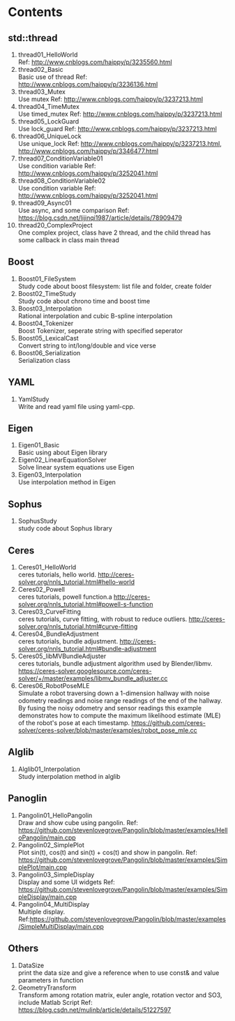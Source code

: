 # Contents
## std::thread
1. thread01_HelloWorld  \
    Ref: http://www.cnblogs.com/haippy/p/3235560.html
1. thread02_Basic   \
    Basic use of thread
    Ref: http://www.cnblogs.com/haippy/p/3236136.html
1. thread03_Mutex   \
    Use mutex
    Ref: http://www.cnblogs.com/haippy/p/3237213.html
1. thread04_TimeMutex   \
    Use timed_mutex
    Ref: http://www.cnblogs.com/haippy/p/3237213.html
1. thread05_LockGuard   \
    Use lock_guard
    Ref: http://www.cnblogs.com/haippy/p/3237213.html
1. thread06_UniqueLock  \
    Use unique_lock
    Ref: http://www.cnblogs.com/haippy/p/3237213.html, http://www.cnblogs.com/haippy/p/3346477.html
1. thread07_ConditionVariable01 \
    Use condition variable
    Ref: http://www.cnblogs.com/haippy/p/3252041.html
1. thread08_ConditionVariable02 \
    Use condition variable
    Ref: http://www.cnblogs.com/haippy/p/3252041.html
1. thread09_Async01 \
    Use async, and some comparison
    Ref: https://blog.csdn.net/lijinqi1987/article/details/78909479
1. thread20_ComplexProject  \
    One complex project, class have 2 thread, and the child thread has some callback in class main thread


## Boost
1. Boost01_FileSystem   \
    Study code about boost filesystem: list file and folder, create folder
1. Boost02_TimeStudy    \
    Study code about chrono time and boost time
1. Boost03_Interpolation    \
    Rational interpolation and cubic B-spline interpolation
1. Boost04_Tokenizer    \
    Boost Tokenizer, seperate string with specified seperator
1. Boost05_LexicalCast  \
    Convert string to int/long/double and vice verse
1. Boost06_Serialization    \
    Serialization class


## YAML
1. YamlStudy    \
    Write and read yaml file using yaml-cpp.


## Eigen
1. Eigen01_Basic    \
    Basic using about Eigen library
1. Eigen02_LinearEquationSolver \
    Solve linear system equations use Eigen
1. Eigen03_Interpolation    \
    Use interpolation method in Eigen


## Sophus
1. SophusStudy  \
    study code about Sophus library


## Ceres
1. Ceres01_HelloWorld  \
    ceres tutorials, hello world. http://ceres-solver.org/nnls_tutorial.html#hello-world
1. Ceres02_Powell   \
    ceres tutorials, powell function.a http://ceres-solver.org/nnls_tutorial.html#powell-s-function
1. Ceres03_CurveFitting \
    ceres tutorials, curve fitting, with robust to reduce outliers.
    http://ceres-solver.org/nnls_tutorial.html#curve-fitting
1. Ceres04_BundleAdjustment \
    ceres tutorials, bundle adjustment.
    http://ceres-solver.org/nnls_tutorial.html#bundle-adjustment
1. Ceres05_libMVBundleAdjuster    \
    ceres tutorials, bundle adjustment algorithm used by Blender/libmv.
    https://ceres-solver.googlesource.com/ceres-solver/+/master/examples/libmv_bundle_adjuster.cc
1. Ceres06_RobotPoseMLE \
    Simulate a robot traversing down a 1-dimension hallway with noise odometry readings and noise range readings of the
    end of the hallway. By fusing the noisy odometry and sensor readings this example demonstrates how to compute the
    maximum likelihood estimate (MLE) of the robot's pose at each timestamp.
    https://github.com/ceres-solver/ceres-solver/blob/master/examples/robot_pose_mle.cc




## Alglib
1. Alglib01_Interpolation   \
    Study interpolation method in alglib

## Panoglin
1. Pangolin01_HelloPangolin \
    Draw and show cube using pangolin.
    Ref: https://github.com/stevenlovegrove/Pangolin/blob/master/examples/HelloPangolin/main.cpp
1. Pangolin02_SimplePlot    \
    Plot sin(t), cos(t) and sin(t) + cos(t) and show in pangolin.
    Ref: https://github.com/stevenlovegrove/Pangolin/blob/master/examples/SimplePlot/main.cpp
1. Pangolin03_SimpleDisplay \
    Display and some UI widgets
    Ref: https://github.com/stevenlovegrove/Pangolin/blob/master/examples/SimpleDisplay/main.cpp
1. Pangolin04_MultiDisplay  \
    Multiple display.
    Ref:https://github.com/stevenlovegrove/Pangolin/blob/master/examples/SimpleMultiDisplay/main.cpp

## Others
1. DataSize\
    print the data size and give a reference when to use const& and value parameters in function
1. GeometryTransform    \
    Transform among rotation matrix, euler angle, rotation vector and SO3, include Matlab Script
    Ref: https://blog.csdn.net/mulinb/article/details/51227597
